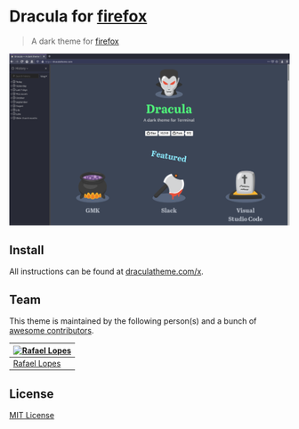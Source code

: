 # Dracula for [firefox](https://www.mozilla.org/en-US/firefox/new/)  
> A dark theme for [firefox](https://addons.mozilla.org/en-US/firefox/addon/dracula-dark-colorscheme/)  

![Screenshot](./screenshot.png)  

## Install  

All instructions can be found at [draculatheme.com/x](https://draculatheme.com/dracula-firefox).  

## Team  

This theme is maintained by the following person(s) and a bunch of [awesome contributors](https://github.com/dracula/dracula-firefox/graphs/contributors).  

| [![Rafael Lopes](https://avatars2.githubusercontent.com/u/28673457?s=460&v=4)](https://github.com/RaphGL) |
| --------------------------------------------------------------------------------------------------------- |
| [Rafael Lopes](https://github.com/RaphGL)                                                                 |
## License  

[MIT License](./LICENSE)
